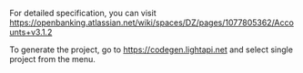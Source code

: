 For detailed specification, you can visit https://openbanking.atlassian.net/wiki/spaces/DZ/pages/1077805362/Accounts+v3.1.2

To generate the project, go to https://codegen.lightapi.net and select single project from the menu. 
